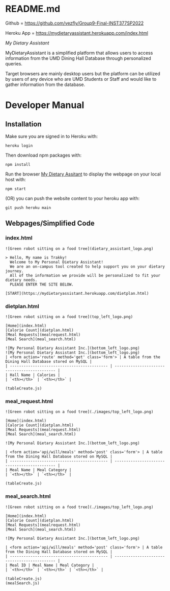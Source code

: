 # README.md

Github = https://github.com/vezfly/Group9-Final-INST377SP2022

Heroku App = https://mydietaryassistant.herokuapp.com/index.html


*My Dietary Assistant*

MyDietaryAssistant is a simplified platform that allows users to access information from the UMD Dining Hall Database through personalized queries.

Target browsers are mainly desktop users but the platform can be utilized by users of any device who are UMD Students or Staff and would like to gather information from the database.


# Developer Manual

## Installation

Make sure you are signed in to Heroku with:

    heroku login

Then download npm packages with:

    npm install

Run the browser [My Dietary Assitant](http://localhost:3000) to display the webpage on your local host with:

    npm start
    
(OR) you can push the website content to your heroku app with:

    git push heroku main

## Webpages/Simplified Code

### index.html
    
    ![Green robot sitting on a food tree](dietary_assistant_logo.png)
    
    > Hello, My name is Trakky!
      Welcome to My Personal Dietary Assistant!
      We are an on-campus tool created to help support you on your dietary journey.
      All of the information we provide will be personalized to fit your dietary needs.
      PLEASE ENTER THE SITE BELOW.

    [START](https://mydietaryassistant.herokuapp.com/dietplan.html)

### dietplan.html

 
    ![Green robot sitting on a food tree](top_left_logo.png)

    [Home](index.html)
    [Calorie Count](dietplan.html)
    [Meal Requests](mealrequest.html)
    [Meal Search](meal_search.html)

    ![My Personal Dietary Assistant Inc.](bottom_left_logo.png)
    ![My Personal Dietary Assistant Inc.](bottom_left_logo.png)
    | <form action='route' method='get' class='form'> | A table from the Dining Hall Database stored on MySQL |
    | ------------------------------------------- | -------------------------------------------- |
    | Hall Name | Calories |
    | `<th></th>` | `<th></th>` |

    (tableCreate.js)

### meal_request.html

    ![Green robot sitting on a food tree](./images/top_left_logo.png)

    [Home](index.html)
    [Calorie Count](dietplan.html)
    [Meal Requests](mealrequest.html)
    [Meal Search](meal_search.html)

    ![My Personal Dietary Assistant Inc.](bottom_left_logo.png)

    | <form action='api/will/meals' method='post' class='form'> | A table from the Dining Hall Database stored on MySQL |
    | ------------------------------------------- | -------------------------------------------- |
    | Meal Name | Meal Category |
    | `<th></th>` | `<th></th>` |

    (tableCreate.js)

### meal_search.html

    ![Green robot sitting on a food tree](./images/top_left_logo.png)

    [Home](index.html)
    [Calorie Count](dietplan.html)
    [Meal Requests](mealrequest.html)
    [Meal Search](meal_search.html)

    ![My Personal Dietary Assistant Inc.](bottom_left_logo.png)

    | <form action='api/will/meals' method='post' class='form'> | A table from the Dining Hall Database stored on MySQL |
    | ------------------------------------------- | -------------------------------------------- |
    | Meal ID | Meal Name | Meal Category |
    | `<th></th>` | `<th></th>` | `<th></th>` |

    (tableCreate.js)
    (mealSearch.js)
